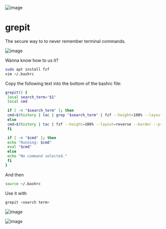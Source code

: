 ![image](https://github.com/user-attachments/assets/5561943c-0a51-4861-871f-e41749afbe90)


# grepit

The secure way to to never remember terminal commands.


![image](https://github.com/user-attachments/assets/6b39d6ca-1762-449c-8e91-26ea69613309)


Wanna know how to us it?

```bash
sudo apt install fzf
vim ~/.bashrc
```

Copy the following text into the bottom of the bashrc file:

```bash
grepit() {
 local search_term="$1"
 local cmd

 if [ -n "$search_term" ]; then
 cmd=$(history | tac | grep "$search_term" | fzf --height=100% --layout=reverse --border --prompt="Select command to run: " --no-preview | sed 's/^[ ]*[0-9]*[ ]*//')
 else
 cmd=$(history | tac | fzf --height=100% --layout=reverse --border --prompt="Select command to run: " --no-preview | sed 's/^[ ]*[0-9]*[ ]*//')
 fi

 if [ -n "$cmd" ]; then
 echo "Running: $cmd"
 eval "$cmd"
 else
 echo "No command selected."
 fi
}
```

And then 

```bash
source ~/.bashrc
```

Use it with

```bash
grepit <search term>
```


![image](https://github.com/user-attachments/assets/b9417224-f3db-4f17-9ed8-eb58678e3196)

![image](https://github.com/user-attachments/assets/5770cd03-c675-4d2d-9c2a-173ae80e38c5)

